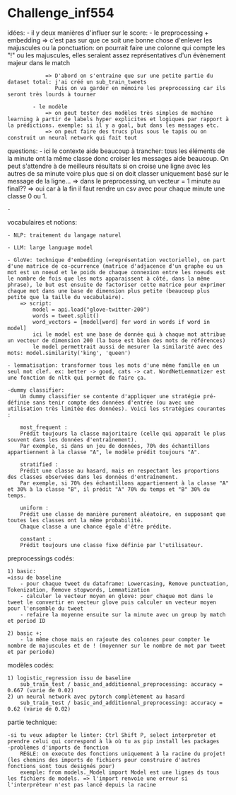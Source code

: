 # Challenge_inf554


idées:
    - il y deux manières d'influer sur le score: 
            - le preprocessing + embedding
                => c'est pas sur que ce soit une bonne chose d'enlever les majuscules ou la ponctuation: on pourrait faire une colonne qui compte les "!" ou les majuscules, elles seraient assez représentatives d'un évènement majeur dans le match

                => D'abord on s'entraine que sur une petite partie du dataset total: j'ai créé un sub_train_tweets
                   Puis on va garder en mémoire les preprocessing car ils seront très lourds à tourner

            - le modèle
                => on peut tester des modèles très simples de machine learning à partir de labels hyper explicites et logiques par rapport à la prédictions. exemple: si il y a goal, but dans les messages etc.
                => on peut faire des trucs plus sous le tapis ou on construit un neural network qui fait tout



questions:
    - ici le contexte aide beaucoup à trancher: tous les éléments de la minute ont la même classe donc croiser les messages aide beaucoup. On peut s'attendre à de meilleurs résultats si on croise une ligne avec les autres de sa minute voire plus que si on doit classer uniquement basé sur le message de la ligne... => dans le preprocessing, un vecteur = 1 minute au final??
        => oui car à la fin il faut rendre un csv avec pour chaque minute une classe 0 ou 1.

    -

vocabulaires et notions:

    - NLP: traitement du langage naturel

    - LLM: large language model

    - GloVe: technique d'embedding (=représentation vectorielle), on part d'une matrice de co-ocurrence (matrice d'adjacence d'un graphe ou un mot est un noeud et le poids de chaque connexion entre les noeuds est le nombre de fois que les mots apparaissent à côté, dans la même phrase), le but est ensuite de factoriser cette matrice pour exprimer chaque mot dans une base de dimension plus petite (beaucoup plus petite que la taille du vocabulaire). 
        => script:
            model = api.load("glove-twitter-200")
            words = tweet.split()  
            word_vectors = [model[word] for word in words if word in model]
            ici le model est une base de donnée qui à chaque mot attribue un vecteur de dimension 200 (la base est bien des mots de références)
            le model permettrait aussi de mesurer la similarité avec des mots: model.similarity('king', 'queen')

    - lemmatisation: transformer tous les mots d'une même famille en un seul mot clef. ex: better -> good, cats -> cat. WordNetLemmatizer est une fonction de nltk qui permet de faire ça.

    -dummy classifier:
        Un dummy classifier se contente d'appliquer une stratégie pré-définie sans tenir compte des données d'entrée (ou avec une utilisation très limitée des données). Voici les stratégies courantes :

        most_frequent :
        Prédit toujours la classe majoritaire (celle qui apparaît le plus souvent dans les données d'entraînement).
        Par exemple, si dans un jeu de données, 70% des échantillons appartiennent à la classe "A", le modèle prédit toujours "A".

        stratified :
        Prédit une classe au hasard, mais en respectant les proportions des classes observées dans les données d'entraînement.
        Par exemple, si 70% des échantillons appartiennent à la classe "A" et 30% à la classe "B", il prédit "A" 70% du temps et "B" 30% du temps.

        uniform :
        Prédit une classe de manière purement aléatoire, en supposant que toutes les classes ont la même probabilité.
        Chaque classe a une chance égale d'être prédite.

        constant :
        Prédit toujours une classe fixe définie par l'utilisateur.


preprocessings codés:

    1) basic:
    =issu de baseline
        - pour chaque tweet du dataframe: Lowercasing, Remove punctuation, Tokenization, Remove stopwords, Lemmatization
        - calculer le vecteur moyen en glove: pour chaque mot dans le tweet le convertir en vecteur glove puis calculer un vecteur moyen pour l'ensemble du tweet
        - refaire la moyenne ensuite sur la minute avec un group by match et period ID

    2) basic +:
        - la même chose mais on rajoute des colonnes pour compter le nombre de majuscules et de ! (moyenner sur le nombre de mot par tweet et par periode)


modèles codés: 

    1) logistic_regression issu de baseline
        sub_train_test / basic_and_additionnal_preprocessing: accuracy = 0.667 (varie de 0.02)
    2) un neural network avec pytorch complètement au hasard
        sub_train_test / basic_and_additionnal_preprocessing: accuracy = 0.62 (varie de 0.02)

partie technique:

    -si tu veux adapter le linter: Ctrl Shift P, select interpreter et prendre celui qui correspond à là où tu as pip install les packages
    -problèmes d'imports de fonction
        REGLE: on execute des fonctions uniquement à la racine du projet! (les chemins des imports de fichiers pour construire d'autres fonctions sont tous designés pour)
        exemple: from models._Model import Model est une lignes ds tous les fichiers de models. => l'import renvoie une erreur si l'interpréteur n'est pas lancé depuis la racine